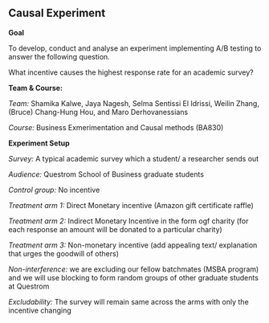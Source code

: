 ## Causal Experiment

**Goal**

To develop, conduct and analyse an experiment implementing A/B testing to answer the following question.

What incentive causes the highest response rate for an academic survey?


**Team & Course:**

*Team:* Shamika Kalwe, Jaya Nagesh, Selma Sentissi El Idrissi, Weilin Zhang, (Bruce) Chang-Hung Hou, and Maro Derhovanessians

*Course:* Business Exmerimentation and Causal methods (BA830)


**Experiment Setup**

*Survey:* A typical academic survey which a student/ a researcher sends out

*Audience:* Questrom School of Business graduate students 

*Control group:* No incentive

*Treatment arm 1:* Direct Monetary incentive (Amazon gift certificate raffle)

*Treatment arm 2:* Indirect Monetary Incentive in the form ogf charity (for each response an amount will be donated to a particular charity)

*Treatment arm 3:* Non-monetary incentive (add appealing text/ explanation that urges the goodwill of others)

*Non-interference:* we are excluding our fellow batchmates (MSBA program) and we will use blocking to form random groups of other graduate students at Questrom

*Excludability:* The survey will remain same across the arms with only the incentive changing
